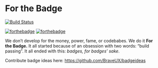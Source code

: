 # For the Badge
[![Build Status](https://travis-ci.org/BraveUX/forthebadge.svg)](https://travis-ci.org/BraveUX/forthebadge)

[![forthebadge](http://forthebadge.com/badges/fuck-it-ship-it.svg)](http://forthebadge.com)
[![forthebadge](http://forthebadge.com/badges/no-ragrets.svg)](http://forthebadge.com)

We don’t develop for the money, power, fame, or codebabes. We do it **For the Badge.** It all started because of an obsession with two words: “build passing”. It all ended with this: _badges, for badges’ sake_.

Contribute badge ideas here: https://github.com/BraveUX/badgeideas
